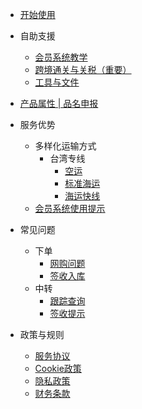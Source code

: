 - [开始使用](quickstart.md)
- 自助支援

  - [会员系统教学](transitcourse.md)
  - [跨境通关与关税（重要）](tax.md)
  - [工具与文件](files.md)

- [产品属性 | 品名申报](banned.md)  
- 服务优势

  - 多样化运输方式
    - 台湾专线
      - [空运](/direct_air_tw.md)
      - [标准海运](/direct_sea_tw.md)
      - [海运快线](/direct_fs_tw.md)
  - [会员系统使用提示](systemques.md)

- 常见问题

  - 下单
    - [网购问题](shoppingques.md)
    - [签收入库](arrivalques.md)
  - 中转
    - [跟踪查询](deliveryques.md)
    - [签收提示](receiving.md) 

- 政策与规则

  - [服务协议](serviceagreement.md)
  - [Cookie政策](cookiepolicy.md)
  - [隐私政策](provicypolicy.md)
  - [财务条款](financialterm.md)
